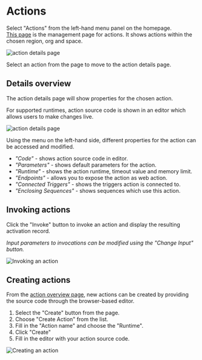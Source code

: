 # Actions

Select "Actions" from the left-hand menu panel on the homepage.[  
This page](https://console.bluemix.net/openwhisk/actions) is the management page for actions. It shows actions within the chosen region, org and space.

![action details page](https://github.com/mrutkows/fn-workshops/tree/f9a9f057e96f8493ab777e3d193376a2301461c5/.gitbook/assets/action-overview.png)

Select an action from the page to move to the action details page.

## Details overview

The action details page will show properties for the chosen action.

For supported runtimes, action source code is shown in an editor which allows users to make changes live.

![action details page](https://github.com/mrutkows/fn-workshops/tree/f9a9f057e96f8493ab777e3d193376a2301461c5/.gitbook/assets/action-editor.png)

Using the menu on the left-hand side, different properties for the action can be accessed and modified.

* _"Code"_ - shows action source code in editor.
* _"Parameters"_ - shows default parameters for the action.
* _"Runtime"_ - shows the action runtime, timeout value and memory limit.
* _"Endpoints"_ - allows you to expose the action as web action.
* _"Connected Triggers"_ - shows the triggers action is connected to.
* _"Enclosing Sequences"_ - shows sequences which use this action.

## Invoking actions

Click the "Invoke" button to invoke an action and display the resulting activation record.

_Input parameters to invocations can be modified using the "Change Input" button._

![Invoking an action](https://github.com/mrutkows/fn-workshops/tree/f9a9f057e96f8493ab777e3d193376a2301461c5/.gitbook/assets/invoking-action.gif)

## Creating actions

From the [action overview page](https://console.bluemix.net/openwhisk/actions), new actions can be created by providing the source code through the browser-based editor.

1. Select the "Create" button from the page.
2. Choose "Create Action" from the list.
3. Fill in the "Action name" and choose the "Runtime".
4. Click "Create"
5. Fill in the editor with your action source code.

![Creating an action](https://github.com/mrutkows/fn-workshops/tree/f9a9f057e96f8493ab777e3d193376a2301461c5/.gitbook/assets/creating-action.gif)

